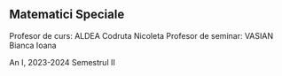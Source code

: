 ## Matematici Speciale

Profesor de curs: ALDEA Codruta Nicoleta
Profesor de seminar: VASIAN Bianca Ioana

An I, 2023-2024 Semestrul II
